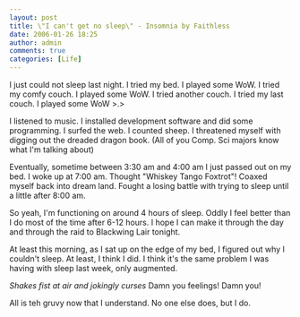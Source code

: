 ```yaml
---
layout: post
title: \"I can't get no sleep\" - Insomnia by Faithless
date: 2006-01-26 18:25
author: admin
comments: true
categories: [Life]
---
```

I just could not sleep last night.  I tried my bed.  I played some WoW.  I tried my comfy couch.  I played some WoW.  I tried another couch.  I tried my last couch.  I played some WoW &gt;.&gt;

I listened to music.  I installed development software and did some programming.  I surfed the web.  I counted sheep.  I threatened myself with digging out the dreaded dragon book.  (All of you Comp. Sci majors know what I&apos;m talking about)

Eventually, sometime between 3:30 am and 4:00 am I just passed out on my bed.  I woke up at 7:00 am.  Thought "Whiskey Tango Foxtrot"!  Coaxed myself back into dream land.  Fought a losing battle with trying to sleep until a little after 8:00 am.

So yeah, I&apos;m functioning on around 4 hours of sleep.  Oddly I feel better than I do most of the time after 6-12 hours.  I hope I can make it through the day and through the raid to Blackwing Lair tonight.

At least this morning, as I sat up on the edge of my bed, I figured out why I couldn&apos;t sleep.  At least, I think I did.  I think it&apos;s the same problem I was having with sleep last week, only augmented.

*Shakes fist at air and jokingly curses* Damn you feelings!  Damn you!

All is teh gruvy now that I understand.  No one else does, but I do.
